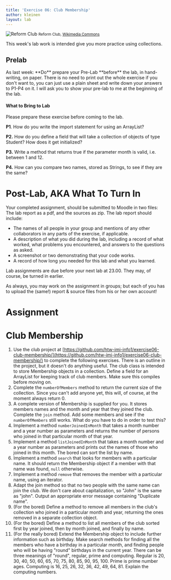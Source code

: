 ```yaml
---
title: 'Exercise 06: Club Membership'
author: kleinen
layout: lab
---
```


![Reform Club](../../images/reform_club.jpg)
<small class = "float-right">Reform Club, [Wikimedia Commons](http://commons.wikimedia.org/wiki/File:Reform_Club._Upper_level_of_the_saloon._From_London_Interiors_%281841%29.jpg)</small>

This week's lab work is intended give you more practice using collections.

## Prelab

<span class = "attention">
As last week: **Do** prepare your Pre-Lab **before** the lab, in hand-writing, on paper.
There is no need to print out the whole exercise if you don't want to,
you can just use a plain sheet and write down your answers to P1-P4 on it.
</span>

<span class = "attention">
I will ask you to show your pre-lab to me at the beginning of the lab.
</span>

#### What to Bring to Lab

Please prepare these exercise before coming to the lab.

**P1**. How do you write the import statement for using an ArrayList?

**P2.** How do you define a field that will take a collection of objects of type Student? How does it get initialized?

**P3.** Write a method that returns true if the parameter month is valid, i.e. between 1 and 12.

**P4.** How can you compare two names, stored as Strings, to see if they are the same?

# Post-Lab, AKA  What To Turn In

Your completed assignment, should be submitted to Moodle in two files: The lab report as a pdf, and the sources as zip.
The lab report should include:

- The names of all people in your group and mentions of any other collaborators in any parts of the exercise, if applicable.
- A description of what you did during the lab, including a record of what worked, what problems you encountered, and answers to the questions as asked.
- A screenshot or two demonstrating that your code works.
- A record of how long you needed for this lab and what you learned.

Lab assignments are due before your next lab at 23.00. They may, of course, be turned in earlier.

As always, you may work on the assignment in groups; but each of you has to upload the (same!) report & source files from his or her own account!

# Assignment

# **Club Membership**

1. Use the club project at [https://github.com/htw-imi-info1/exercise06-club-membership/](https://github.com/htw-imi-info1/exercise06-club-membership/) to complete the following exercises. There is an outline in the project, but it doesn't do anything useful. The club class is intended to store Membership objects in a collection. Define a field for an ArrayList for keeping track of club members. Make sure this compiles before moving on.
2. Complete the `numberOfMembers` method to return the current size of the collection. Since you can't add anyone yet, this will, of course, at the moment always return 0.
3. A complete version of Membership is supplied for you. It stores members names and the month and year that they joined the club. Complete the `join` method. Add some members and see if the `numberOfMembers` still works. What do you have to do in order to test this?
4. Implement a method `numberJoinedInMonth` that takes a month number and a year number as parameters and returns the number of persons who joined in that particular month of that year.
5. Implement a method `listJoinedInMonth` that takes a month number and a year number as parameters and prints out the names of those who joined in this month. The bored can sort the list by name.
6. Implement a method `search` that looks for members with a particular name. It should return the Membership object if a member with that name was found, `null` otherwise.
6. Implement a method `remove` that removes the member with a particular name, using an iterator.
7. Adapt the join method so that no two people with the same name can join the club. We don't care about capitalization, so "John" is the same as "john". Output an appropriate error message containing "Duplicate name".
8. (For the bored) Define a method to remove all members in the club's collection who joined in a particular month and year, returning the ones removed in a separate collection object.
9. (For the bored) Define a method to list all members of the club sorted first by year joined, then by month joined, and finally by name.
10. (For the really bored) Extend the Membership object to include further information such as birthday. Make search methods for finding all the members who have a birthday in a particular month, and finding people who will be having "round" birthdays in the current year. There can be three meanings of "round", regular, prime and computing. Regular is 20, 30, 40, 50, 60, 65, 70, 75, 80, 85, 90, 95, 100. Prime is prime number ages. Computing is 16, 25, 26, 32, 36, 42, 49, 64, 81. Explain the computing numbers.
